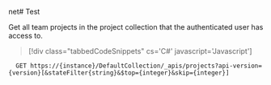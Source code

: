 net# Test

Get all team projects in the project collection that the authenticated user has access to.

>[!div class="tabbedCodeSnippets" cs='C#' javascript='Javascript']
```vbnet
  GET https://{instance}/DefaultCollection/_apis/projects?api-version={version}[&stateFilter{string}&$top={integer}&skip={integer}]
``` 
